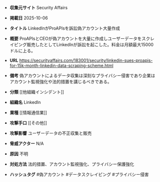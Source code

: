 - **収集元サイト**
Security Affairs

- **掲載日**
2025-10-06

- **タイトル**
LinkedInがProAPIsを訴訟偽アカウント大量作成

- **概要**
ProAPIsとCEOが偽アカウントを大量に作成しユーザーデータをスクレイピング販売したとしてLinkedInが訴訟を起こした。料金は月額最大15000ドルに上る。

- **URL**
https://securityaffairs.com/183001/security/linkedin-sues-proapis-for-15k-month-linkedin-data-scraping-scheme.html

- **備考**
偽アカウントによるデータ収集は深刻なプライバシー侵害であり企業はアカウント監視強化や法的措置を講じるべきである。

- **分類**
[[他組織インシデント]]

- **組織名**
LinkedIn

- **業種**
[[情報通信業]]

- **攻撃手口**
[[その他]]

- **攻撃影響**
ユーザーデータの不正収集と販売

- **脅威アクター**
N/A

- **原因**
不明

- **対処方法**
法的措置、アカウント監視強化、プライバシー保護強化

- **ハッシュタグ**
#偽アカウント #データスクレイピング #プライバシー侵害
